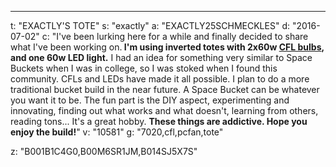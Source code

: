 ---
t: "EXACTLY'S TOTE"
s: "exactly"
a: "EXACTLY25SCHMECKLES"
d: "2016-07-02"
c: "I've been lurking here for a while and finally decided to share what I've been working on.<strong> I'm using inverted totes with 2x60w <a href='https://amzn.to/3jMfTYw'>CFL bulbs</a>, and one 60w LED light.</strong> I had an idea for something very similar to Space Buckets when I was in college, so I was stoked when I found this community. CFLs and LEDs have made it all possible. I plan to do a more traditional bucket build in the near future. A Space Bucket can be whatever you want it to be. The fun part is the DIY aspect, experimenting and innovating, finding out what works and what doesn't, learning from others, reading tons... It's a great hobby. <strong>These things are addictive. Hope you enjoy the build!</strong>"
v: "10581"
g: "7020,cfl,pcfan,tote"

z: "B001B1C4G0,B00M6SR1JM,B014SJ5X7S"
